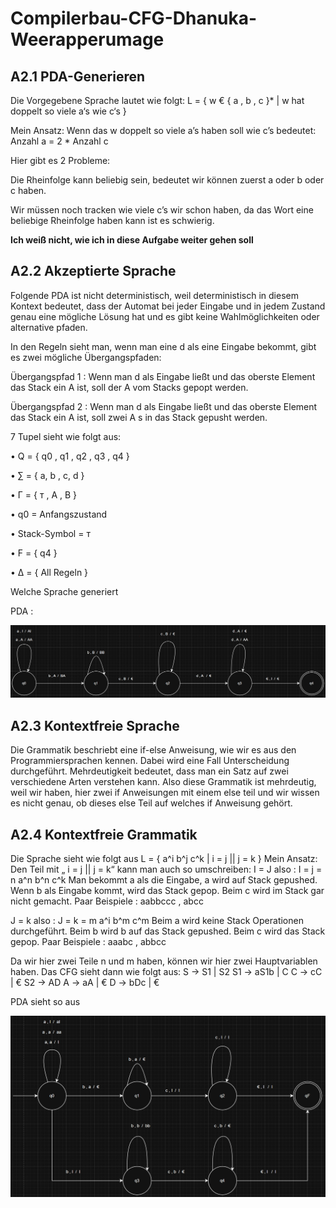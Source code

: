 # Compilerbau-CFG-Dhanuka-Weerapperumage

## A2.1 PDA-Generieren

Die Vorgegebene Sprache lautet wie folgt:
L = { w € { a , b , c }* | w hat doppelt so viele a‘s wie c‘s }

Mein Ansatz:
Wenn das w doppelt so viele a’s haben soll wie c’s bedeutet:
Anzahl a = 2 * Anzahl c

Hier gibt es 2 Probleme:

Die Rheinfolge kann beliebig sein, bedeutet wir können zuerst a oder b oder c haben.

Wir müssen noch tracken wie viele c’s wir schon haben, da das Wort eine beliebige Rheinfolge haben kann ist es schwierig.

__Ich weiß nicht, wie ich in diese Aufgabe weiter gehen soll__


## A2.2 Akzeptierte Sprache

Folgende PDA ist nicht deterministisch, weil deterministisch in diesem Kontext bedeutet, dass der Automat bei jeder Eingabe und in jedem Zustand genau eine mögliche Lösung hat und es gibt keine Wahlmöglichkeiten oder alternative pfaden.

In den Regeln sieht man, wenn man eine d als eine Eingabe bekommt, gibt es zwei mögliche Übergangspfaden:

Übergangspfad 1 : Wenn man d als Eingabe ließt und das oberste Element das Stack ein A ist, soll der A vom Stacks gepopt werden.

Übergangspfad 2 : Wenn man d als Eingabe ließt und das oberste Element das Stack ein A ist, soll zwei A s in das Stack gepusht werden.

7 Tupel sieht wie folgt aus:

•	Q = { q0 , q1 , q2 , q3 , q4 }

•	∑ = { a, b , c, d }

•	Г = { т , A , B } 

•	q0 = Anfangszustand

•	Stack-Symbol = т

•	F = { q4 }

•	Δ = { All Regeln }

Welche Sprache generiert 

PDA :

![Image](blatt02-ss2richtig.png)
 

## A2.3 Kontextfreie Sprache
Die Grammatik beschriebt eine if-else Anweisung, wie wir es aus den Programmiersprachen kennen. Dabei wird eine Fall Unterscheidung durchgeführt.
Mehrdeutigkeit bedeutet, dass man ein Satz auf zwei verschiedene Arten verstehen kann.
Also diese Grammatik ist mehrdeutig, weil wir haben, hier zwei if Anweisungen mit einem else teil und wir wissen es nicht genau, ob dieses else Teil auf welches if Anweisung gehört.


## A2.4 Kontextfreie Grammatik
Die Sprache sieht wie folgt aus
L = { a^i b^j c^k | i = j || j = k }
Mein Ansatz:
Den Teil mit „ i = j || j = k“ kann man auch so umschreiben:
I = J also :
I = j = n
a^n b^n c^k
Man bekommt a als die Eingabe, a wird auf Stack gepushed. Wenn b als Eingabe kommt, wird das Stack gepop. Beim c wird im Stack gar nicht gemacht.
Paar Beispiele : aabbccc , abcc

J = k also :
J = k = m
a^i b^m c^m
Beim a wird keine Stack Operationen durchgeführt. Beim b wird b auf das Stack gepushed. Beim c wird das Stack gepop.
Paar Beispiele : aaabc , abbcc

Da wir hier zwei Teile n und m haben, können wir hier zwei Hauptvariablen haben. Das CFG sieht dann wie folgt aus:
S -> S1 | S2
S1 -> aS1b | C
C -> cC | €
S2 -> AD
A -> aA | €
D -> bDc | €

PDA sieht so aus 

![Image](blatt02-ss3.png)
 

